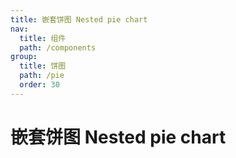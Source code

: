 ```yaml
---
title: 嵌套饼图 Nested pie chart
nav:
  title: 组件
  path: /components
group:
  title: 饼图
  path: /pie
  order: 30
---
```


# 嵌套饼图 Nested pie chart

<code src="./.demos/nested"></code>

